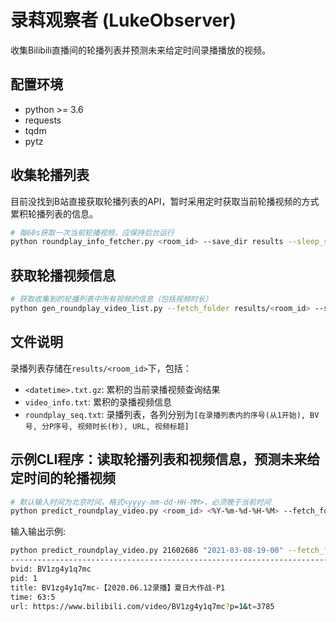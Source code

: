 # 录萪观察者 (LukeObserver)

收集Bilibili直播间的轮播列表并预测未来给定时间录播播放的视频。

## 配置环境

- python >= 3.6
- requests
- tqdm
- pytz

## 收集轮播列表

目前没找到B站直接获取轮播列表的API，暂时采用定时获取当前轮播视频的方式累积轮播列表的信息。

```bash
# 每60s获取一次当前轮播视频，应保持后台运行
python roundplay_info_fetcher.py <room_id> --save_dir results --sleep_sec 60
```

## 获取轮播视频信息

```bash
# 获取收集到的轮播列表中所有视频的信息（包括视频时长）
python gen_roundplay_video_list.py --fetch_folder results/<room_id> --sleep_sec 2
```

## 文件说明

录播列表存储在`results/<room_id>`下，包括：

- `<datetime>.txt.gz`: 累积的当前录播视频查询结果
- `video_info.txt`: 累积的录播视频信息
- `roundplay_seq.txt`: 录播列表，各列分别为`[在录播列表内的序号(从1开始), BV号, 分P序号, 视频时长(秒), URL, 视频标题]`

## 示例CLI程序：读取轮播列表和视频信息，预测未来给定时间的轮播视频

```bash
# 默认输入时间为北京时间，格式<yyyy-mm-dd-HH-MM>，必须晚于当前时间
python predict_roundplay_video.py <room_id> <%Y-%m-%d-%H-%M> --fetch_folder results/<room_id>
```

输入输出示例:

```bash
python predict_roundplay_video.py 21602686 "2021-03-08-19-00" --fetch_folder results/21602686
--------------------------------------------------------------------------------------------------------------
bvid: BV1zg4y1q7mc
pid: 1
title: BV1zg4y1q7mc-【2020.06.12录播】夏日大作战-P1
time: 63:5
url: https://www.bilibili.com/video/BV1zg4y1q7mc?p=1&t=3785
```
